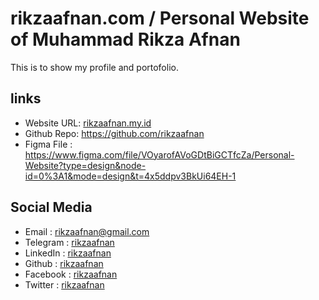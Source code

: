 # rikzaafnan.com / Personal Website of Muhammad Rikza Afnan

This is to show my profile and portofolio.

## links

- Website URL: [rikzaafnan.my.id](https://rikzaafnan-profile.netlify.app)
- Github Repo: <https://github.com/rikzaafnan>
- Figma File : <https://www.figma.com/file/VOyarofAVoGDtBiGCTfcZa/Personal-Website?type=design&node-id=0%3A1&mode=design&t=4x5ddpv3BkUi64EH-1>

## Social Media
- Email : [rikzaafnan@gmail.com]()
- Telegram : [rikzaafnan](@rikzaafnan)
- LinkedIn : [rikzaafnan](https://www.linkedin.com/in/rikza-afnan)
- Github : [rikzaafnan](https://github.com/rikzaafnan)
- Facebook : [rikzaafnan](https://www.facebook.com/rikzaafnan/)
- Twitter : [rikzaafnan](https://twitter.com/rikzaafnan)